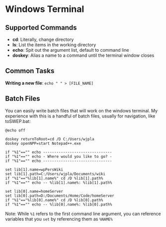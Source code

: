 # Windows Terminal

## Supported Commands

- **cd**: Literally, change directory
- **ls**: List the items in the working directory
- **echo**: Spit out the argument list, default to command line
- **doskey**: Alias a name to a command until the terminal window closes

## Common Tasks

**Writing a new file**: `echo " " > [FILE_NAME]`

## Batch Files

You can easily write batch files that will work on the windows terminal. My experience with this is a handful of batch files, usually for navigation, like toSWEP.bat:
``` Batch
@echo off

doskey returnToRoot=cd /D C:/Users/wjpla
doskey openNPP=start Notepad++.exe

if "%1"=="" echo -------------------------------
if "%1"=="" echo - Where would you like to go? -
if "%1"=="" echo -------------------------------

set lib[1].name=wpPersWiki
set lib[1].path=C:/Users/wjpla/Documents/wiki
if "%1"=="%lib[1].name%" cd /D %lib[1].path% 
if "%1"=="" echo -- %lib[1].name%: %lib[1].path%

set lib[0].name=homeServer
set lib[0].path=D:/Documents/Home/Code/homeServer
if "%1"=="%lib[0].name%" cd /D %lib[0].path% 
if "%1"=="" echo -- %lib[0].name%: %lib[0].path%
```

Note: While `%1` refers to the first command line argument, you can reference variables that you `set` by referencing them as `%NAME%`